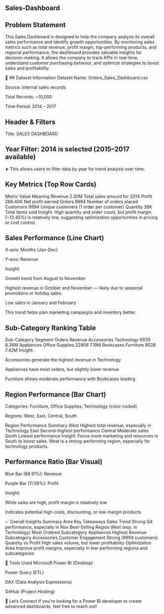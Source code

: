 ## Sales-Dashboard

## Problem Statement
This Sales Dashboard is designed to help the company analyze its overall sales performance and identify growth opportunities. By monitoring sales metrics such as total revenue, profit margin, top-performing products, and regional performance, the dashboard provides valuable insights for decision-making. It allows the company to track KPIs in real-time, understand customer purchasing behavior, and optimize strategies to boost sales and profitability.



📂 ## Dataset Information
Dataset Name: Orders_Sales_Dashboard.csv

Source: Internal sales records

Total Records: ~10,000

Time Period: 2014 – 2017


 ## Header & Filters
Title: SALES DASHBOARD

## Year Filter: 2014 is selected (2015–2017 available)
➤ This allows users to filter data by year for trend analysis over time.

## Key Metrics (Top Row Cards)
Metric	Value	Meaning
Revenue	2.30M	Total sales amount for 2014
Profit	286.40K	Net profit earned
Orders	9994	Number of orders placed
Customers	9994	Unique customers (1 order per customer)
Quantity	38K	Total items sold
Insight: High quantity and order count, but profit margin (~12.45%) is relatively low, suggesting optimization opportunities in pricing or cost control.

## Sales Performance (Line Chart)
X-axis: Months (Jan–Dec)

Y-axis: Revenue

Insight:

Growth trend from August to November

Highest revenue in October and November — likely due to seasonal promotions or holiday sales.

Low sales in January and February

This trend helps plan marketing campaigns and inventory better.

 
 ## Sub-Category Ranking Table
Sub-Category	Segment	Orders	Revenue
Accessories	Technology	6939	8.36M
Appliances	Office Supplies	22906	7.19M
Bookcases	Furniture	8028	7.42M
Insight:

Accessories generate the highest revenue in Technology

Appliances have most orders, but slightly lower revenue

Furniture shows moderate performance with Bookcases leading


## Region Performance (Bar Chart)
Categories: Furniture, Office Supplies, Technology (color-coded)

Regions: West, East, Central, South

Region	Performance Summary
West	Highest total revenue, especially in Technology
East	Second-highest performance
Central	Moderate sales
South	Lowest performance
Insight: Focus more marketing and resources in South to boost sales. West is a strong-performing region, especially for technology products.


## Performance Ratio (Bar Visual)
Blue Bar (88.91%): Revenue

Purple Bar (11.09%): Profit

Insight:

While sales are high, profit margin is relatively low

Indicates potential high costs, discounting, or low-margin products


✅ Overall Insights Summary
Area	Key Takeaways
Sales Trend	Strong Q4 performance, especially in Nov
Best-Selling Region	West (esp. in Technology)
Most Ordered Subcategory	Appliances
Highest Revenue Subcategory	Accessories
Customer Engagement	Strong (9994 customers)
Quantity vs Profit	High sales volume, but lower profitability
Optimization Area	Improve profit margins, especially in low-performing regions and subcategories






🚀 Tools Used
Microsoft Power BI (Desktop)

Power Query (ETL)

DAX (Data Analysis Expressions)

GitHub (Project Hosting)



🤝 Let’s Connect
If you're looking for a Power BI developer to create advanced dashboards, feel free to reach out!
